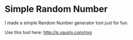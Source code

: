﻿# Simple Random Number

I made a simple Random Number generator tool just for fun.

Use this tool here: http://p.vausly.com/rng

